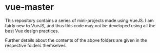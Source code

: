 # vue-master

This repository contains a series of mini-projects made using VueJS. I am fairly new to VueJS, and thus this code may not be developed using all the best Vue design practices.

Further details about the contents of the above folders are given in the respective folders themselves.
